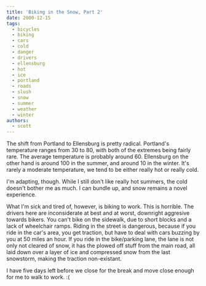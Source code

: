 ```yaml
---
title: 'Biking in the Snow, Part 2'
date: 2000-12-15
tags:
  - bicycles
  - biking
  - cars
  - cold
  - danger
  - drivers
  - ellensburg
  - hot
  - ice
  - portland
  - roads
  - slush
  - snow
  - summer
  - weather
  - winter
authors:
  - scott
---
```


The shift from Portland to Ellensburg is pretty radical. Portland's temperature ranges from 30 to 80, with both of the extremes being fairly rare. The average temperature is probably around 60. Ellensburg on the other hand is around 100 in the summer, and around 10 in the winter. It's rarely a moderate temperature, we tend to be either really hot or really cold.

I'm adapting, though. While I still don't like really hot summers, the cold doesn't bother me as much. I can bundle up, and snow remains a novel experience.

What I'm sick and tired of, however, is biking to work. This is horrible. The drivers here are inconsiderate at best and at worst, downright aggresive towards bikers. You can't bike on the sidewalk, due to short blocks and a lack of wheelchair ramps. Riding in the street is dangerous, because if you ride in the car's area, you get traction, but have to deal with cars buzzing by you at 50 miles an hour. If you ride in the bike/parking lane, the lane is not only not cleared of snow, it has the plowed off stuff from the main road, all laid down over a layer of ice and compressed snow from the last snowstorm, making the traction non-existant.

I have five days left before we close for the break and move close enough for me to walk to work. :(
